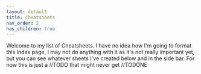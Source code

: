 ```yaml
---
layout: default
title: Cheatsheets
nav_order: 2
has_children: true
---
```


Welcome to my list of Cheatsheets. I have no idea how I'm going to format this Index page, I may not do anything with it as it's not really important yet, but you can see whatever sheets I've created below and in the side bar. For now this is just a //TODO that might never get //TODONE